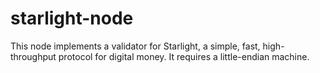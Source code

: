 # starlight-node
This node implements a validator for Starlight, a simple, fast, high-throughput protocol for digital money.
It requires a little-endian machine.